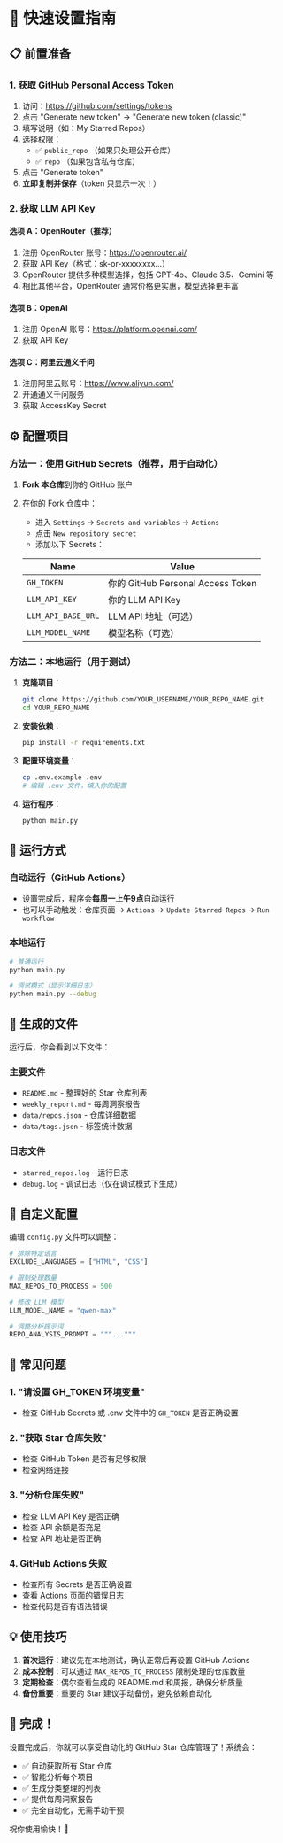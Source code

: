 # 🚀 快速设置指南

## 📋 前置准备

### 1. 获取 GitHub Personal Access Token

1. 访问：https://github.com/settings/tokens
2. 点击 "Generate new token" → "Generate new token (classic)"
3. 填写说明（如：My Starred Repos）
4. 选择权限：
   - ✅ `public_repo` （如果只处理公开仓库）
   - ✅ `repo` （如果包含私有仓库）
5. 点击 "Generate token"
6. **立即复制并保存**（token 只显示一次！）

### 2. 获取 LLM API Key

#### 选项 A：OpenRouter（推荐）
1. 注册 OpenRouter 账号：https://openrouter.ai/
2. 获取 API Key（格式：sk-or-xxxxxxxx...）
3. OpenRouter 提供多种模型选择，包括 GPT-4o、Claude 3.5、Gemini 等
4. 相比其他平台，OpenRouter 通常价格更实惠，模型选择更丰富

#### 选项 B：OpenAI
1. 注册 OpenAI 账号：https://platform.openai.com/
2. 获取 API Key

#### 选项 C：阿里云通义千问
1. 注册阿里云账号：https://www.aliyun.com/
2. 开通通义千问服务
3. 获取 AccessKey Secret

## ⚙️ 配置项目

### 方法一：使用 GitHub Secrets（推荐，用于自动化）

1. **Fork 本仓库**到你的 GitHub 账户
2. 在你的 Fork 仓库中：
   - 进入 `Settings` → `Secrets and variables` → `Actions`
   - 点击 `New repository secret`
   - 添加以下 Secrets：

   | Name | Value |
   |------|-------|
   | `GH_TOKEN` | 你的 GitHub Personal Access Token |
   | `LLM_API_KEY` | 你的 LLM API Key |
   | `LLM_API_BASE_URL` | LLM API 地址（可选） |
   | `LLM_MODEL_NAME` | 模型名称（可选） |

### 方法二：本地运行（用于测试）

1. **克隆项目**：
   ```bash
   git clone https://github.com/YOUR_USERNAME/YOUR_REPO_NAME.git
   cd YOUR_REPO_NAME
   ```

2. **安装依赖**：
   ```bash
   pip install -r requirements.txt
   ```

3. **配置环境变量**：
   ```bash
   cp .env.example .env
   # 编辑 .env 文件，填入你的配置
   ```

4. **运行程序**：
   ```bash
   python main.py
   ```

## 🎯 运行方式

### 自动运行（GitHub Actions）
- 设置完成后，程序会**每周一上午9点**自动运行
- 也可以手动触发：仓库页面 → `Actions` → `Update Starred Repos` → `Run workflow`

### 本地运行
```bash
# 普通运行
python main.py

# 调试模式（显示详细日志）
python main.py --debug
```

## 📁 生成的文件

运行后，你会看到以下文件：

### 主要文件
- `README.md` - 整理好的 Star 仓库列表
- `weekly_report.md` - 每周洞察报告
- `data/repos.json` - 仓库详细数据
- `data/tags.json` - 标签统计数据

### 日志文件
- `starred_repos.log` - 运行日志
- `debug.log` - 调试日志（仅在调试模式下生成）

## 🔧 自定义配置

编辑 `config.py` 文件可以调整：

```python
# 排除特定语言
EXCLUDE_LANGUAGES = ["HTML", "CSS"]

# 限制处理数量
MAX_REPOS_TO_PROCESS = 500

# 修改 LLM 模型
LLM_MODEL_NAME = "qwen-max"

# 调整分析提示词
REPO_ANALYSIS_PROMPT = """..."""
```

## 🐛 常见问题

### 1. "请设置 GH_TOKEN 环境变量"
- 检查 GitHub Secrets 或 .env 文件中的 `GH_TOKEN` 是否正确设置

### 2. "获取 Star 仓库失败"
- 检查 GitHub Token 是否有足够权限
- 检查网络连接

### 3. "分析仓库失败"
- 检查 LLM API Key 是否正确
- 检查 API 余额是否充足
- 检查 API 地址是否正确

### 4. GitHub Actions 失败
- 检查所有 Secrets 是否正确设置
- 查看 Actions 页面的错误日志
- 检查代码是否有语法错误

## 💡 使用技巧

1. **首次运行**：建议先在本地测试，确认正常后再设置 GitHub Actions
2. **成本控制**：可以通过 `MAX_REPOS_TO_PROCESS` 限制处理的仓库数量
3. **定期检查**：偶尔查看生成的 README.md 和周报，确保分析质量
4. **备份重要**：重要的 Star 建议手动备份，避免依赖自动化

## 🎉 完成！

设置完成后，你就可以享受自动化的 GitHub Star 仓库管理了！系统会：
- ✅ 自动获取所有 Star 仓库
- ✅ 智能分析每个项目
- ✅ 生成分类整理的列表
- ✅ 提供每周洞察报告
- ✅ 完全自动化，无需手动干预

祝你使用愉快！🚀
